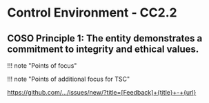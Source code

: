 #  Control Environment - CC2.2

## COSO Principle 1: The entity demonstrates a commitment to integrity and ethical values.


!!! note "Points of focus"


!!! note "Points of additional focus for TSC"


https://github.com/.../issues/new/?title=[Feedback]+{title}+-+{url}
